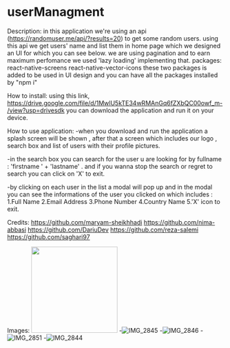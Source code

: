 # userManagment
Description:
  in this application we're using an api (https://randomuser.me/api/?results=20) to get some random users.
  using this api we get users' name and list them in home page which we designed an UI for which you can see below.
  we are using pagination and to earn maximum perfomance we used 'lazy loading' implementing that.
    packages:
      react-native-screens
      react-native-vector-icons
      these two packages is added to be used in UI design
      and you can have all the packages installed by "npm i"
      
How to install:
  using this link,
  https://drive.google.com/file/d/1MwlU5kTE34wRMAnGq6fZXbQC00owf_m-/view?usp=drivesdk
  you can download the application and run it on your device.
  
How to use application:
  -when you download and run the application a splash screen will be shown , after that a screen which includes our logo , search box and list of users        with their profile pictures.
  
  -in the search box you can search for the user u are looking for by fullname : 'firstname ' + 'lastname' .
  and if you wanna stop the search or regret to search you can click on 'X' to exit.
  
  -by clicking on each user in the list a modal will pop up and in the modal you can see the informations of the user you clicked on which includes :
    1.Full Name
    2.Email Address
    3.Phone Number
    4.Country Name
    5.'X' icon to exit.
    
Credits:
  https://github.com/maryam-sheikhhadi
  https://github.com/nima-abbasi
  https://github.com/DariuDev
  https://github.com/reza-salemi
  https://github.com/saghari97
  
Images:
<img src="https://user-images.githubusercontent.com/41893802/171140614-0ab87f86-ad20-4cd4-94be-122f99d06509.PNG" width="200"/>
  -![IMG_2845](https://user-images.githubusercontent.com/41893802/171140614-0ab87f86-ad20-4cd4-94be-122f99d06509.PNG)
  -![IMG_2846](https://user-images.githubusercontent.com/41893802/171140664-0e3452ae-1c81-4d25-a112-4e0cfe02af15.PNG)
  -![IMG_2851](https://user-images.githubusercontent.com/41893802/171140711-027d7232-e289-408a-9770-87c9a2f27b2f.PNG)
  -![IMG_2844](https://user-images.githubusercontent.com/41893802/171140770-5daf3b32-4420-44a2-b575-b1bf57afca5e.PNG)

  
